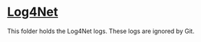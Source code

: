 ﻿[Log4Net](http://logging.apache.org)
================================

This folder holds the Log4Net logs. These logs are ignored by Git.